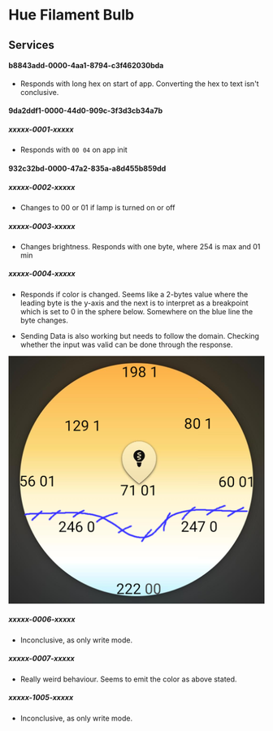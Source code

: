 # Hue Filament Bulb

## Services

#### b8843add-0000-4aa1-8794-c3f462030bda
- Responds with long hex on start of app. Converting the hex to text isn't conclusive.

#### 9da2ddf1-0000-44d0-909c-3f3d3cb34a7b

##### xxxxx-0001-xxxxx
- Responds with `00 04` on app init

#### 932c32bd-0000-47a2-835a-a8d455b859dd

##### xxxxx-0002-xxxxx
- Changes to 00 or 01 if lamp is turned on or off

##### xxxxx-0003-xxxxx
- Changes brightness. Responds with one byte, where 254 is max and 01 min

##### xxxxx-0004-xxxxx
- Responds if color is changed. Seems like a 2-bytes value where the leading byte is the y-axis and 
the next is to interpret as a breakpoint which is set to 0 in the sphere below. 
Somewhere on the blue line the byte changes.

- Sending Data is also working but needs to follow the domain. Checking whether the input was valid can be done through the response.


![hue ball](./pictures/hue-ball.png)

##### xxxxx-0006-xxxxx
- Inconclusive, as only write mode.

##### xxxxx-0007-xxxxx
- Really weird behaviour. Seems to emit the color as above stated.

##### xxxxx-1005-xxxxx
- Inconclusive, as only write mode.